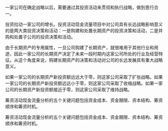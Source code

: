 一家公司在确定战略以后，需要通过其投资活动来贯彻和执行战略，做到思行合一。

投资拉动一家公司的增长。投资活动现金流量项目中对公司具有长远战略影响意义的是两大类投资决策和活动：一是购建和处置长期资产的投资决策和活动，二是并购和处置子公司的投资决策和活动。

由于长期资产的专用属性，一旦公司购建了长期资产，就很难用于其他行业和用途，因此一家公司的长期资产决定了未来一段时期内这家公司所处的行业及经营特征。从这个角度来说，购建长期资产的决策和活动对公司的长远发展具有重大战略意义。

如果一家公司的长期资产新投资额远远大于零，则这家公司采取了扩张战略。如果一家公司的长期资产新投资额远远小于零，则这家公司采取了收缩战略。如果一家公司的长期资产新投资额接近于零，则这家公司采取了维持战略。

筹资活动现金流量分析的五个关键问题包括资金成本、资金期限、资本结构、筹资顺序和筹资时机。

筹资活动现金流量分析的五个关键问题包括资金成本、资金期限、资本结构、筹资顺序和筹资时机。